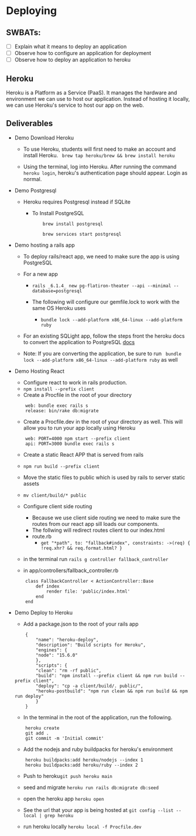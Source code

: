 # Deploying
## SWBATs:
- [ ] Explain what it means to deploy an application
- [ ] Observe how to configure an application for deployment
- [ ] Observe how to deploy an application to heroku

## Heroku 
Heroku is a Platform as a Service (PaaS). It manages the hardware and environment we can use to host our application. Instead of hosting it locally, we can use Heroku's service to host our app on the web.

## Deliverables

- Demo Download Heroku 
    - To use Heroku, students will first need to make an account and install Heroku. ` brew tap heroku/brew && brew install heroku`
    

    - Using the terminal, log into Heroku. After running the command `heroku login`, heroku's authentication page should appear. Login as normal. 



- Demo Postgresql

    - Heroku requires Postgresql instead if SQLite
        - To Install PostgreSQL 

            ```
                brew install postgresql

                brew services start postgresql

            ```

- Demo hosting a rails app

    - To deploy rails/react app, we need to make sure the app is using PostgreSQL 

    - For a new app

        - `rails _6.1.4_ new pg-flatiron-theater --api --minimal --database=postgresql`
        
        - The following will configure our gemfile.lock to work with the same OS Heroku uses 
            - `bundle lock --add-platform x86_64-linux --add-platform ruby`

    - For an existing SQLight app, follow the steps front the heroku docs to convert the application to PostgreSQL [docs](https://devcenter.heroku.com/articles/sqlite3)

    - Note: If you are converting the application, be sure to run ` bundle lock --add-platform x86_64-linux --add-platform ruby` as well

- Demo Hosting React

    - Configure react to work in rails production.
    - `npm install --prefix client`
    - Create a Procfile in the root of your directory
    ```
        web: bundle exec rails s
        release: bin/rake db:migrate
    ```
    - Create a Procfile.dev in the root of your directory as well. This will allow you to run your app locally using Heroku
    ```
        web: PORT=4000 npm start --prefix client
        api: PORT=3000 bundle exec rails s
    ```
    - Create a static React APP that is served from rails
    - `npm run build --prefix client`
    - Move the static files to public which is used by rails to server static assets 
    - `mv client/build/* public`

    - Configure client side routing
        - Because we use client side routing we need to make sure the routes from our react app sill loads our components. 
        - The follwing will redirect routes client to our index.html 
        - route.rb
            - `get "*path", to: "fallback#index", constraints: ->(req) { !req.xhr? && req.format.html? }`

    - in the terminal run `rails g controller fallback_controller`
    
    - in app/controllers/fallback_controller.rb 
    ```
        class FallbackController < ActionController::Base
            def index
                render file: 'public/index.html'
            end
        end

    ```

- Demo Deploy to Heroku 
    - Add a package.json to the root of your rails app
    ```
        {
            "name": "heroku-deploy",
            "description": "Build scripts for Heroku",
            "engines": {
            "node": "15.6.0"
            },
            "scripts": {
            "clean": "rm -rf public",
            "build": "npm install --prefix client && npm run build --prefix client",
            "deploy": "cp -a client/build/. public/",
            "heroku-postbuild": "npm run clean && npm run build && npm run deploy"
            }
        }

    ```

    - In the terminal in the root of the application, run the following. 
    ```
        heroku create
        git add .
        git commit -m 'Initial commit'
    ```
    - Add the nodejs and ruby buildpacks for heroku's environment

    ```
        heroku buildpacks:add heroku/nodejs --index 1
        heroku buildpacks:add heroku/ruby --index 2
    ```

    - Push to heroku`git push heroku main`

    - seed and migrate `heroku run rails db:migrate db:seed`
    
    - open the heroku app `heroku open`

    - See the url that your app is being hosted at `git config --list --local | grep heroku`

    - run heroku locally `heroku local -f Procfile.dev`



